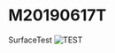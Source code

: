 # M20190617T
SurfaceTest
![TEST](https://2.bp.blogspot.com/-3ROsqGLrq10/XNZCBMmoivI/AAAAAAAAJ28/a21jONM-I6E_cPBVjuW8KBZAUwOsBiTiwCLcBGAs/s1600/WifiQRcode.jpg)
